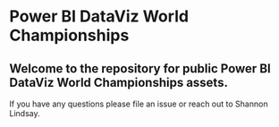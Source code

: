 # Power BI DataViz World Championships

## Welcome to the repository for public Power BI DataViz World Championships assets.

If you have any questions please file an issue or reach out to Shannon Lindsay.
